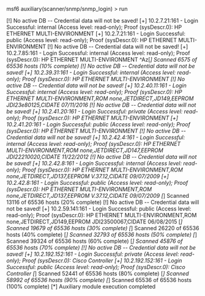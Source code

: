 msf6 auxiliary(scanner/snmp/snmp_login) > run

[!] No active DB -- Credential data will not be saved!
[+] 10.2.7.21:161 - Login Successful: internal (Access level: read-only); Proof (sysDescr.0): HP ETHERNET MULTI-ENVIRONMENT
[+] 10.2.7.21:161 - Login Successful: public (Access level: read-only); Proof (sysDescr.0): HP ETHERNET MULTI-ENVIRONMENT
[!] No active DB -- Credential data will not be saved!
[+] 10.2.7.85:161 - Login Successful: internal (Access level: read-only); Proof (sysDescr.0): HP ETHERNET MULTI-ENVIRONMENT
^Az[*] Scanned  6575 of 65536 hosts (10% complete)
[!] No active DB -- Credential data will not be saved!
[+] 10.2.39.31:161 - Login Successful: internal (Access level: read-only); Proof (sysDescr.0): HP ETHERNET MULTI-ENVIRONMENT
[!] No active DB -- Credential data will not be saved!
[+] 10.2.40.11:161 - Login Successful: internal (Access level: read-only); Proof (sysDescr.0): HP ETHERNET MULTI-ENVIRONMENT,ROM none,JETDIRECT,JD149,EEPROM JDI23e80125,CIDATE 07/11/2016
[!] No active DB -- Credential data will not be saved!
[+] 10.2.41.20:161 - Login Successful: private (Access level: read-only); Proof (sysDescr.0): HP ETHERNET MULTI-ENVIRONMENT
[+] 10.2.41.20:161 - Login Successful: public (Access level: read-only); Proof (sysDescr.0): HP ETHERNET MULTI-ENVIRONMENT
[!] No active DB -- Credential data will not be saved!
[+] 10.2.42.4:161 - Login Successful: internal (Access level: read-only); Proof (sysDescr.0): HP ETHERNET MULTI-ENVIRONMENT,ROM none,JETDIRECT,JD147,EEPROM JDI22210020,CIDATE 11/22/2012
[!] No active DB -- Credential data will not be saved!
[+] 10.2.42.8:161 - Login Successful: internal (Access level: read-only); Proof (sysDescr.0): HP ETHERNET MULTI-ENVIRONMENT,ROM none,JETDIRECT,JD137,EEPROM V.37.12,CIDATE 09/07/2009
[+] 10.2.42.8:161 - Login Successful: public (Access level: read-only); Proof (sysDescr.0): HP ETHERNET MULTI-ENVIRONMENT,ROM none,JETDIRECT,JD137,EEPROM V.37.12,CIDATE 09/07/2009
[*] Scanned 13116 of 65536 hosts (20% complete)
[!] No active DB -- Credential data will not be saved!
[+] 10.2.59.141:161 - Login Successful: public (Access level: read-only); Proof (sysDescr.0): HP ETHERNET MULTI-ENVIRONMENT,ROM none,JETDIRECT,JD149,EEPROM JDI23500067,CIDATE 06/08/2015
[*] Scanned 19679 of 65536 hosts (30% complete)
[*] Scanned 26220 of 65536 hosts (40% complete)
[*] Scanned 32793 of 65536 hosts (50% complete)
[*] Scanned 39324 of 65536 hosts (60% complete)
[*] Scanned 45876 of 65536 hosts (70% complete)
[!] No active DB -- Credential data will not be saved!
[+] 10.2.192.152:161 - Login Successful: private (Access level: read-only); Proof (sysDescr.0): Cisco Controller
[+] 10.2.192.152:161 - Login Successful: public (Access level: read-only); Proof (sysDescr.0): Cisco Controller
[*] Scanned 52441 of 65536 hosts (80% complete)
[*] Scanned 58992 of 65536 hosts (90% complete)
[*] Scanned 65536 of 65536 hosts (100% complete)
[*] Auxiliary module execution completed